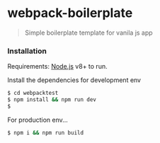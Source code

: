 # webpack-boilerplate

> Simple boilerplate template for vanila js app

### Installation

Requirements: [Node.js](https://nodejs.org/) v8+ to run.

Install the dependencies for development env

```sh
$ cd webpacktest
$ npm install && npm run dev
$ 
```

For production env...

```sh
$ npm i && npm run build
```